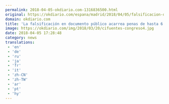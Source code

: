 ```yaml
---
permalink: 2018-04-05-okdiario.com-1316836500.html
original: https://okdiario.com/espana/madrid/2018/04/05/falsificacion-documento-publico-acarrea-penas-hasta-6-anos-carcel-2074219
domain: okdiario.com
title: 'La falsificación en documento público acarrea penas de hasta 6 años de cárcel'
image: https://okdiario.com/img/2018/03/20/cifuentes-congreso4.jpg
date: 2018-04-05 17:28:48
category: news
translations: 
 - 'en'
 - 'de'
 - 'ru'
 - 'ja'
 - 'fr'
 - 'it'
 - 'zh-CN'
 - 'zh-TW'
 - 'ar'
 - 'pt'
 - 'hy'
---
```


